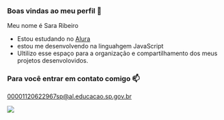  ### Boas vindas ao meu perfil 🖤

 Meu nome é Sara Ribeiro
 
- Estou estudando no [Alura](https://www.alura.com.br)
- estou me desenvolvendo na linguahgem JavaScript
- Ultilizo esse espaço para a organização e compartilhamento dos meus projetos desenvolovidos.

### Para você entrar em contato comigo 📫

00001120622967sp@al.educacao.sp.gov.br



![](https://media.tenor.com/CWJxoLioUkEAAAAi/yappy-dog-dog.gif)
